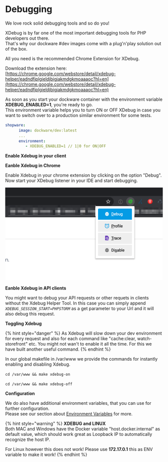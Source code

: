 # Debugging

We love rock solid debugging tools and so do you!  
  
XDebug is by far one of the most important debugging tools for PHP developers out there.  
That's why our dockware \#dev images come with a plug'n'play solution out of the box.  
  
All you need is the recommended Chrome Extension for XDebug.  
  
Download the extension here:  
[https://chrome.google.com/webstore/detail/xdebug-helper/eadndfjplgieldjbigjakmdgkmoaaaoc?hl=en](https://chrome.google.com/webstore/detail/xdebug-helper/eadndfjplgieldjbigjakmdgkmoaaaoc?hl=en)  
  
As soon as you start your dockware container with the environment variable **XDEBUG\_ENABLED=1**, you're ready to go.  
This environment variable helps you to turn ON or OFF XDebug in case you want to switch over to a production similar environment for some tests.

```yaml
shopware:
      image: dockware/dev:latest
      ...
      environment:
         - XDEBUG_ENABLED=1 // 1|0 for ON|OFF
```

**Enable Xdebug in your client**

**Eanble Xdebug in Chrome**

Enable Xdebug in your chrome extension by clicking on the option "Debug".  
Now start your XDebug listener in your IDE and start debugging.

![enable Xdebug in Google Chrome](../.gitbook/assets/xdebug-enable-in-chrome.png)

**Eanble Xdebug in API clients**

You might want to debug your API requests or other requets in clients without the Xdebug Helper Tool. In this case you can simply append _`XDEBUG_SESSION_START=PHPSTORM`_ as a get parameter to your Url and it will also debug this request.

**Toggling Xdebug**

{% hint style="danger" %}
As Xdebug will slow down your dev environment for every request and also for each command like "cache:clear, watch-storefront" etc. You might not wan't to enable it all the time. For this we have built another useful command.
{% endhint %}

In our global makefile in /var/www we provide the commands for instantly enabling and disabling Xdebug.  
  
`cd /var/www && make xdebug-on`

`cd /var/www && make xdebug-off`  


**Configuration**

We do also have additional environment variables, that you can use for further configuration.  
Please see our section about [Environment Variables](environment-variables.md) for more.

{% hint style="warning" %}
**XDEBUG and LINUX**  
Both MAC and Windows have the Docker variable "host.docker.internal" as default value, which should work great as Loopback IP to automatically recognize the host IP.  
  
For Linux however this does not work! Please use **172.17.0.1** this as ENV variable to make it work!
{% endhint %}

